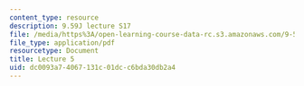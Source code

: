 ```yaml
---
content_type: resource
description: 9.59J lecture S17
file: /media/https%3A/open-learning-course-data-rc.s3.amazonaws.com/9-59j-lab-in-psycholinguistics-spring-2017/dc0093a74067131c01dcc6bda30db2a4_MIT9_59jS17_lec5.pdf
file_type: application/pdf
resourcetype: Document
title: Lecture 5
uid: dc0093a7-4067-131c-01dc-c6bda30db2a4
---
```

